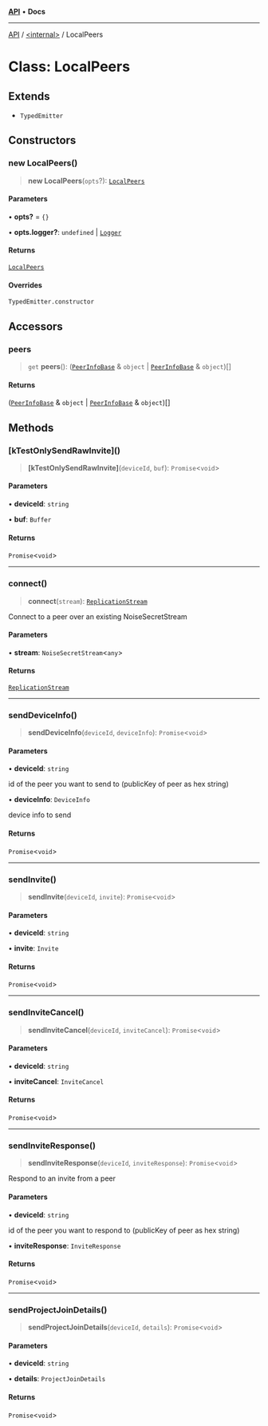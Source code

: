 [**API**](../../README.md) • **Docs**

***

[API](../../README.md) / [\<internal\>](../README.md) / LocalPeers

# Class: LocalPeers

## Extends

- `TypedEmitter`

## Constructors

### new LocalPeers()

> **new LocalPeers**(`opts`?): [`LocalPeers`](LocalPeers.md)

#### Parameters

• **opts?** = `{}`

• **opts.logger?**: `undefined` \| [`Logger`](Logger.md)

#### Returns

[`LocalPeers`](LocalPeers.md)

#### Overrides

`TypedEmitter.constructor`

## Accessors

### peers

> `get` **peers**(): ([`PeerInfoBase`](../interfaces/PeerInfoBase.md) & `object` \| [`PeerInfoBase`](../interfaces/PeerInfoBase.md) & `object`)[]

#### Returns

([`PeerInfoBase`](../interfaces/PeerInfoBase.md) & `object` \| [`PeerInfoBase`](../interfaces/PeerInfoBase.md) & `object`)[]

## Methods

### \[kTestOnlySendRawInvite\]()

> **\[kTestOnlySendRawInvite\]**(`deviceId`, `buf`): `Promise`\<`void`\>

#### Parameters

• **deviceId**: `string`

• **buf**: `Buffer`

#### Returns

`Promise`\<`void`\>

***

### connect()

> **connect**(`stream`): [`ReplicationStream`](../type-aliases/ReplicationStream.md)

Connect to a peer over an existing NoiseSecretStream

#### Parameters

• **stream**: `NoiseSecretStream`\<`any`\>

#### Returns

[`ReplicationStream`](../type-aliases/ReplicationStream.md)

***

### sendDeviceInfo()

> **sendDeviceInfo**(`deviceId`, `deviceInfo`): `Promise`\<`void`\>

#### Parameters

• **deviceId**: `string`

id of the peer you want to send to (publicKey of peer as hex string)

• **deviceInfo**: `DeviceInfo`

device info to send

#### Returns

`Promise`\<`void`\>

***

### sendInvite()

> **sendInvite**(`deviceId`, `invite`): `Promise`\<`void`\>

#### Parameters

• **deviceId**: `string`

• **invite**: `Invite`

#### Returns

`Promise`\<`void`\>

***

### sendInviteCancel()

> **sendInviteCancel**(`deviceId`, `inviteCancel`): `Promise`\<`void`\>

#### Parameters

• **deviceId**: `string`

• **inviteCancel**: `InviteCancel`

#### Returns

`Promise`\<`void`\>

***

### sendInviteResponse()

> **sendInviteResponse**(`deviceId`, `inviteResponse`): `Promise`\<`void`\>

Respond to an invite from a peer

#### Parameters

• **deviceId**: `string`

id of the peer you want to respond to (publicKey of peer as hex string)

• **inviteResponse**: `InviteResponse`

#### Returns

`Promise`\<`void`\>

***

### sendProjectJoinDetails()

> **sendProjectJoinDetails**(`deviceId`, `details`): `Promise`\<`void`\>

#### Parameters

• **deviceId**: `string`

• **details**: `ProjectJoinDetails`

#### Returns

`Promise`\<`void`\>
